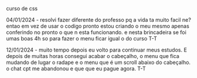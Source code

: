 curso de css

04/01/2024 - resolvi fazer diferente do professo pq a vida ta muito facil ne? entao em vez de usar o codigo pronto estou criando o meu mesmo apenas conferindo no pronto o que n esta funcionando. e nesta brincadeira se foi umas boas 4h so para fazer o menu ficar igual o do curso T-T

12/01/2024 - muito tempo depois eu volto para continuar meus estudos. E depois de muitas horas consegui acabar o cabeçalho, o menu que fica mudando de lugar o radape e o menu que é um scroll abaixo do cabeçalho. o chat cpt me abandonou e que que eu pague agora. T-T